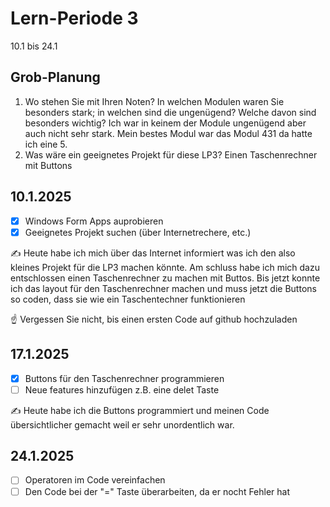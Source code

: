 # Lern-Periode 3

10.1 bis 24.1

## Grob-Planung

1. Wo stehen Sie mit Ihren Noten? In welchen Modulen waren Sie besonders stark; in welchen sind die ungenügend? Welche davon sind besonders wichtig?
   Ich war in keinem der Module ungenügend aber auch nicht sehr stark. Mein bestes Modul war das Modul 431 da hatte ich eine 5.
4. Was wäre ein geeignetes Projekt für diese LP3?
   Einen Taschenrechner mit Buttons

## 10.1.2025

- [x] Windows Form Apps auprobieren
- [x] Geeignetes Projekt suchen (über Internetrechere, etc.)

✍️ Heute habe ich mich über das Internet informiert was ich den also kleines Projekt für die LP3 machen könnte. Am schluss habe ich mich dazu entschlossen einen Taschenrechner zu machen mit Buttos. Bis jetzt konnte ich das layout für den Taschenrechner machen und muss jetzt die Buttons so coden, dass sie wie ein Taschentechner funktionieren 

☝️ Vergessen Sie nicht, bis einen ersten Code auf github hochzuladen

## 17.1.2025

- [x] Buttons für den Taschenrechner programmieren
- [ ] Neue features hinzufügen z.B. eine delet Taste

✍️ Heute habe ich die Buttons programmiert und meinen Code übersichtlicher gemacht weil er sehr unordentlich war.

## 24.1.2025

- [ ] Operatoren im Code vereinfachen
- [ ] Den Code bei der "=" Taste überarbeiten, da er nocht Fehler hat
